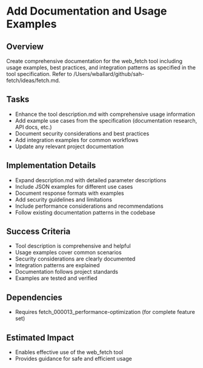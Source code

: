 # Add Documentation and Usage Examples

## Overview
Create comprehensive documentation for the web_fetch tool including usage examples, best practices, and integration patterns as specified in the tool specification. Refer to /Users/wballard/github/sah-fetch/ideas/fetch.md.

## Tasks
- Enhance the tool description.md with comprehensive usage information
- Add example use cases from the specification (documentation research, API docs, etc.)
- Document security considerations and best practices
- Add integration examples for common workflows
- Update any relevant project documentation

## Implementation Details
- Expand description.md with detailed parameter descriptions
- Include JSON examples for different use cases
- Document response formats with examples
- Add security guidelines and limitations
- Include performance considerations and recommendations
- Follow existing documentation patterns in the codebase

## Success Criteria
- Tool description is comprehensive and helpful
- Usage examples cover common scenarios
- Security considerations are clearly documented
- Integration patterns are explained
- Documentation follows project standards
- Examples are tested and verified

## Dependencies
- Requires fetch_000013_performance-optimization (for complete feature set)

## Estimated Impact
- Enables effective use of the web_fetch tool
- Provides guidance for safe and efficient usage